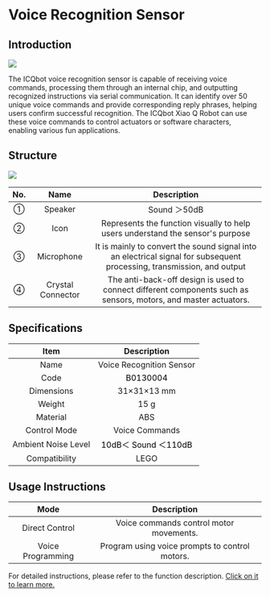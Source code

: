 # Voice Recognition Sensor

## Introduction

![](https://cdn.nlark.com/yuque/0/2024/png/50805074/1732849269672-a3788f3d-5c3b-4104-b8a3-8ea7629af810.png)

The ICQbot voice recognition sensor is capable of receiving voice commands, processing them through an internal chip, and outputting recognized instructions via serial communication. It can identify over 50 unique voice commands and provide corresponding reply phrases, helping users confirm successful recognition. The ICQbot Xiao Q Robot can use these voice commands to control actuators or software characters, enabling various fun applications.  

## Structure  
![](https://cdn.nlark.com/yuque/0/2024/png/50805074/1732849583997-9aa9fe80-66fe-4d24-b497-70be54d5b793.png)

|  No.   | Name   | Description   |
| :---: | :---: | :---: |
| ① |  Speaker   |  Sound  ＞50dB |
| ② |  Icon   | Represents the function visually to help users understand the sensor's purpose   |
| ③ | Microphone   | It is mainly to convert the sound signal into an electrical signal for subsequent processing, transmission, and output |
| ④ |  Crystal Connector   | The anti-back-off design is used to connect different components such as sensors, motors, and master actuators. |




## Specifications  
| Item | Description   |
| :---: | :---: |
| Name | Voice Recognition Sensor   |
| Code | <font style="color:rgb(0, 0, 0);">B0130004</font> |
| Dimensions   | 31×31×13 mm |
| Weight   | 15 g |
| Material   | ABS |
| Control Mode   | Voice Commands   |
| Ambient Noise Level | <font style="color:#000000;">10dB＜ Sound ＜110dB</font> |
|  Compatibility   |  LEGO   |




## Usage Instructions  
| Mode | Description   |
| :---: | :---: |
| Direct Control   | Voice commands control motor movements.   |
| Voice Programming   | Program using voice prompts to control motors.   |


For detailed instructions, please refer to the function description. [Click on it to learn more.](https://www.yuque.com/crystal-vzc6k/cfl3ix/ivnlxdhe5afoyn5d?singleDoc#%20《语音编程模式》)

